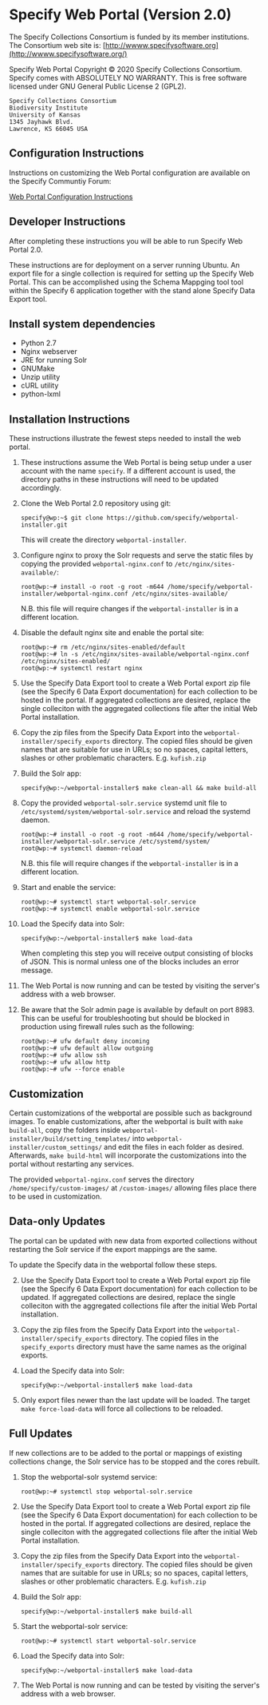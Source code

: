 Specify Web Portal (Version 2.0)
================================

The Specify Collections Consortium is funded by its member
institutions. The Consortium web site is:
[http://wwww.specifysoftware.org](http://wwww.specifysoftware.org/)

Specify Web Portal Copyright © 2020 Specify Collections
Consortium. Specify comes with ABSOLUTELY NO WARRANTY. This is free
software licensed under GNU General Public License 2 (GPL2).

```
Specify Collections Consortium
Biodiversity Institute
University of Kansas
1345 Jayhawk Blvd.
Lawrence, KS 66045 USA
```

## Configuration Instructions

Instructions on customizing the Web Portal configuration are available on the Specify Communtiy Forum:

[Web Portal Configuration Instructions](https://discourse.specifysoftware.org/t/web-portal-configuration-instructions/1144)

## Developer Instructions

After completing these instructions you will be able to run Specify
Web Portal 2.0.

These instructions are for deployment on a server running Ubuntu. An
export file for a single collection is required for setting up the
Specify Web Portal. This can be accomplished using the Schema Mappging
tool tool within the Specify 6 application together with the stand
alone Specify Data Export tool.

Install system dependencies
------------

* Python 2.7
* Nginx webserver
* JRE for running Solr
* GNUMake
* Unzip utility
* cURL utility
* python-lxml


Installation Instructions
-------------------------

These instructions illustrate the fewest steps needed to install the
web portal. 

1. These instructions assume the Web Portal is being setup under a
   user account with the name `specify`. If a different account is
   used, the directory paths in these instructions will need to be
   updated accordingly.

1. Clone the Web Portal 2.0 repository using git:

    ```console
    specify@wp:~$ git clone https://github.com/specify/webportal-installer.git
    ```
    
    This will create the directory `webportal-installer`.
    
1. Configure nginx to proxy the Solr requests and serve the static
   files by copying the provided `webportal-nginx.conf` to
   `/etc/nginx/sites-available/`:
   
   ```console
   root@wp:~# install -o root -g root -m644 /home/specify/webportal-installer/webportal-nginx.conf /etc/nginx/sites-available/
   ```
   
   N.B. this file will require changes if the `webportal-installer` is
   in a different location.
   
1. Disable the default nginx site and enable the portal site:
   ```console
   root@wp:~# rm /etc/nginx/sites-enabled/default
   root@wp:~# ln -s /etc/nginx/sites-available/webportal-nginx.conf /etc/nginx/sites-enabled/
   root@wp:~# systemctl restart nginx
   ```

2. Use the Specify Data Export tool to create a Web Portal export zip
   file (see the Specify 6 Data Export documentation) for each
   collection to be hosted in the portal. If aggregated collections
   are desired, replace the single colleciton with the aggregated
   collections file after the initial Web Portal installation.

3. Copy the zip files from the Specify Data Export into the
   `webportal-installer/specify_exports` directory. The copied files
   should be given names that are suitable for use in URLs; so no
   spaces, capital letters, slashes or other problematic
   characters. E.g. `kufish.zip`

4. Build the Solr app: 
   ```console
   specify@wp:~/webportal-installer$ make clean-all && make build-all
   ```

5. Copy the provided `webportal-solr.service` systemd unit file to
   `/etc/systemd/system/webportal-solr.service` and reload the
   systemd daemon.
   
   ```console
   root@wp:~# install -o root -g root -m644 /home/specify/webportal-installer/webportal-solr.service /etc/systemd/system/
   root@wp:~# systemctl daemon-reload
   ```
   N.B. this file will require changes if the `webportal-installer` is
   in a different location.

6. Start and enable the service:

    ```console
    root@wp:~# systemctl start webportal-solr.service
    root@wp:~# systemctl enable webportal-solr.service
    ```
    
7. Load the Specify data into Solr:

   ```console
   specify@wp:~/webportal-installer$ make load-data
   ```
   
   When completing this step you will receive output consisting of
   blocks of JSON. This is normal unless one of the blocks includes an
   error message.
  
8. The Web Portal is now running and can be tested by visiting the
   server's address with a web browser.
   
9. Be aware that the Solr admin page is available by default on
   port 8983. This can be useful for troubleshooting but should be
   blocked in production using firewall rules such as the following:
   
    ```console
    root@wp:~# ufw default deny incoming
    root@wp:~# ufw default allow outgoing
    root@wp:~# ufw allow ssh
    root@wp:~# ufw allow http
    root@wp:~# ufw --force enable
    ```

Customization
-------------

Certain customizations of the webportal are possible such as
background images. To enable customizations, after the webportal is
built with `make build-all`, copy the folders inside
`webportal-installer/build/setting_templates/` into
`webportal-installer/custom_settings/` and edit the files in each
folder as desired. Afterwards, `make build-html` will incorporate the
customizations into the portal without restarting any services.

The provided `webportal-nginx.conf` serves the directory
`/home/specify/custom-images/` at `/custom-images/` allowing files
place there to be used in customization.

Data-only Updates
--------

The portal can be updated with new data from exported collections
without restarting the Solr service if the export mappings are the
same.

To update the Specify data in the webportal follow these steps.


2. Use the Specify Data Export tool to create a Web Portal export zip
   file (see the Specify 6 Data Export documentation) for each
   collection to be updated. If aggregated collections
   are desired, replace the single colleciton with the aggregated
   collections file after the initial Web Portal installation.


3. Copy the zip files from the Specify Data Export into the
   `webportal-installer/specify_exports` directory. The copied files
   in the `specify_exports` directory must have the same names as the
   original exports.
   
7. Load the Specify data into Solr:

    ```console
    specify@wp:~/webportal-installer$ make load-data
    ```
    
8. Only export files newer than the last update will be loaded. The
   target `make force-load-data` will force all collections to be
   reloaded.

Full Updates
--------

If new collections are to be added to the portal or mappings of
existing collections change, the Solr service has to be stopped and
the cores rebuilt.


1. Stop the webportal-solr systemd service:

    ```console
    root@wp:~# systemctl stop webportal-solr.service
    ```

2. Use the Specify Data Export tool to create a Web Portal export zip
   file (see the Specify 6 Data Export documentation) for each
   collection to be hosted in the portal. If aggregated collections
   are desired, replace the single colleciton with the aggregated
   collections file after the initial Web Portal installation.


3. Copy the zip files from the Specify Data Export into the
   `webportal-installer/specify_exports` directory. The copied files
   should be given names that are suitable for use in URLs; so no
   spaces, capital letters, slashes or other problematic
   characters. E.g. `kufish.zip`
   
4. Build the Solr app: 

    ```console
    specify@wp:~/webportal-installer$ make build-all
    ```

6. Start the webportal-solr service:

    ```console
    root@wp:~# systemctl start webportal-solr.service
    ```
    
7. Load the Specify data into Solr:

    ```console
    specify@wp:~/webportal-installer$ make load-data
    ```
    
8. The Web Portal is now running and can be tested by visiting the
   server's address with a web browser.


